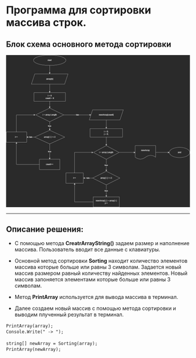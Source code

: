 # Программа для сортировки массива строк.

## Блок схема основного метода сортировки
![](flowchart.jpg)

---

## Описание решения:

* С помощью метода **CreatrArrayString()** задаем размер и наполнение массива. Пользователь вводит все данные с клавиатуры. 

* Основной метод сортировки **Sorting** находит количество элементов массива которые больше или равны 3 символам. Задается новый массив размером равный количеству найденных элементов. Новый массив запоняется элементами которые больше или равны 3 символам. 

* Метод **PrintArray** используется для вывода массива в терминал.

*  Далее создаем новый массив с помощью метода сортировки и выводим плученный результат в терминал.
```
PrintArray(array);
Console.Write(" -> ");

string[] newArray = Sorting(array);
PrintArray(newArray);
```